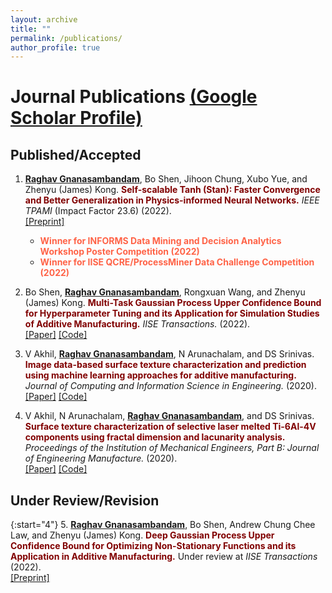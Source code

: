 ```yaml
---
layout: archive
title: ""
permalink: /publications/
author_profile: true
---
```


# Journal Publications [(Google Scholar Profile)](https://scholar.google.com/citations?user=H0FRgi4AAAAJ&hl=en)
## Published/Accepted 
1. <b><ins>Raghav Gnanasambandam</ins></b>, Bo Shen, Jihoon Chung, Xubo Yue, and Zhenyu (James) Kong. <b><span style="color:Maroon">Self-scalable Tanh (Stan): Faster Convergence and Better Generalization in Physics-informed Neural Networks.</span></b> <i>IEEE TPAMI</i> (Impact Factor 23.6) (2022). <br>[[Preprint]](https://arxiv.org/abs/2204.12589) 
    *  <span style="color: Tomato"> **Winner for INFORMS Data Mining and Decision Analytics Workshop Poster Competition (2022)**  </span> 
    *  <span style="color: Tomato"> **Winner for IISE QCRE/ProcessMiner Data Challenge Competition (2022)**  </span>  

2. Bo Shen, <b><ins>Raghav Gnanasambandam</ins></b>, Rongxuan Wang, and Zhenyu (James) Kong. <b><span style="color:Maroon">Multi-Task Gaussian Process Upper Confidence Bound for Hyperparameter Tuning and its Application for Simulation Studies of Additive Manufacturing.</span></b> <i>IISE Transactions.</i> (2022).  <br>[[Paper]](https://www.tandfonline.com/doi/full/10.1080/24725854.2022.2039813) [[Code]](https://github.com/BoShen0/Multi-task-GPUCB)
   
3. V Akhil, <b><ins>Raghav Gnanasambandam</ins></b>, N Arunachalam, and DS Srinivas. <b><span style="color:Maroon">Image data-based surface texture characterization and prediction using machine learning approaches for additive manufacturing.</span></b> <i>Journal of Computing and Information Science in Engineering.</i> (2020).  <br>[[Paper]](https://asmedigitalcollection.asme.org/computingengineering/article/20/2/021010/1072027) [[Code]](https://github.com/raghavg97/3DPrintML_Ra.git)

4. V Akhil, N Arunachalam, <b><ins>Raghav Gnanasambandam</ins></b>, and DS Srinivas. <b><span style="color:Maroon">Surface texture characterization of selective laser melted Ti-6Al-4V components using fractal dimension and lacunarity analysis.</span></b> <i>Proceedings of the Institution of Mechanical Engineers, Part B: Journal of Engineering Manufacture.</i> (2020).  <br>[[Paper]](https://doi.org/10.1177/0954405420971081) [[Code]](https://github.com/raghavg97/3DPrintML_Ra.git)

## Under Review/Revision

{:start="4"}
5. <b><ins>Raghav Gnanasambandam</ins></b>, Bo Shen, Andrew Chung Chee Law, and Zhenyu (James) Kong. <b><span style="color:Maroon">Deep Gaussian Process Upper Confidence Bound for Optimizing Non-Stationary Functions and its Application in Additive Manufacturing.</span></b> Under review at <i>IISE Transactions</i> (2022). <br>[[Preprint]](https://doi.org/10.36227/techrxiv.23548143.v1) 

